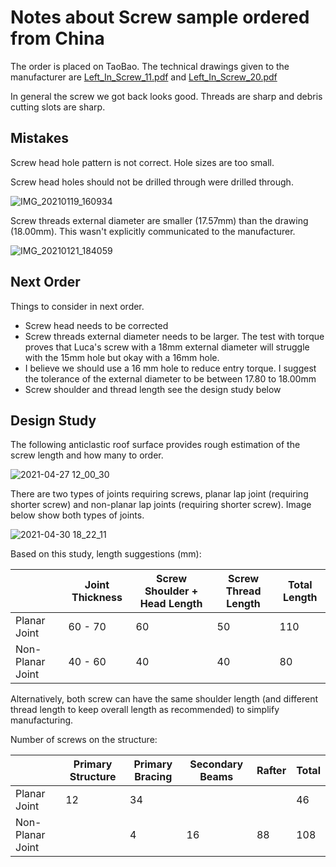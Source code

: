 # Notes about Screw sample ordered from China

The order is placed on TaoBao. The technical drawings given to the manufacturer are  [Left_In_Screw_11.pdf](Setup\Left_In_Screw_11.pdf)  and  [Left_In_Screw_20.pdf](Setup\Left_In_Screw_20.pdf) 

In general the screw we got back looks good.  Threads are sharp and debris cutting slots are sharp.

## Mistakes 

Screw head hole pattern is not correct. Hole sizes are too small. 

Screw head holes should not be drilled through were drilled through.

![IMG_20210119_160934](Setup/IMG_20210119_160934.jpg)

Screw threads external diameter are smaller (17.57mm) than the drawing (18.00mm). This wasn't explicitly communicated to the manufacturer. 

![IMG_20210121_184059](Setup/IMG_20210121_184059.jpg)

## Next Order

Things to consider in next order. 

- Screw head needs to be corrected
- Screw threads external diameter needs to be larger. The test with torque proves that Luca's screw with a 18mm external diameter will struggle with the 15mm hole but okay with a 16mm hole. 
- I believe we should use a 16 mm hole to reduce entry torque. I suggest the tolerance of the external diameter to be between 17.80 to 18.00mm 
- Screw shoulder and thread length see the design study below

## Design Study

The following anticlastic roof surface provides rough estimation of the screw length and how many to order. 

![2021-04-27 12_00_30](DesignStudy/2021-04-27%2012_00_30.jpg)

There are two types of joints requiring screws, planar lap joint (requiring shorter screw)  and non-planar lap joints (requiring shorter screw). Image below show both types of joints.

![2021-04-30 18_22_11](DesignStudy/2021-04-30%2018_22_11.jpg)

Based on this study, length suggestions (mm):

|                  | Joint Thickness | Screw Shoulder + Head Length | Screw Thread Length | Total Length |
| ---------------- | --------------- | ---------------------------- | ------------------- | ------------ |
| Planar Joint     | 60 - 70         | 60                           | 50                  | 110          |
| Non-Planar Joint | 40 - 60         | 40                           | 40                  | 80           |

Alternatively, both screw can have the same shoulder length (and different thread length to keep overall length as recommended) to simplify manufacturing.

Number of screws on the structure:

|                  | Primary Structure | Primary Bracing | Secondary Beams | Rafter | Total |
| ---------------- | ----------------- | --------------- | --------------- | ------ | ----- |
| Planar Joint     | 12                | 34              |                 |        | 46    |
| Non-Planar Joint |                   | 4               | 16              | 88     | 108   |


